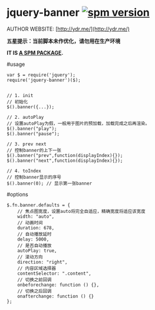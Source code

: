 # jquery-banner [![spm version](http://spmjs.io/badge/jquery-banner)](http://spmjs.io/package/jquery-banner)
AUTHOR WEBSITE: [http://ydr.me/](http://ydr.me/)

**五星提示：当前脚本未作优化，请勿用在生产环境**

__IT IS [A SPM PACKAGE](http://spmjs.io/package/jquery-banner).__




#usage
```
var $ = require('jquery');
require('jquery-banner')($);


// 1. init
// 初始化
$().banner({...});

// 2. autoPlay
// 设置autoPlay为假，一般用于图片的预加载，加载完成之后再渲染。
$().banner("play");
$().banner("pause");

// 3. prev next
// 控制banner的上下一张
$().banner("prev",function(displayIndex){});
$().banner("next",function(displayIndex){});

// 4. toIndex
// 控制banner显示的序号
$().banner(0); // 显示第一张banner

```



#options
```
$.fn.banner.defaults = {
    // 焦点图宽度，设置auto将完全自适应，精确宽度将适应该宽度
    width: "auto",
    // 动画时间
    duration: 678,
    // 自动播放延时
    delay: 5000,
    // 是否自动播放
    autoPlay: true,
    // 滚动方向
    direction: "right",
    // 内容区域选择器
    contentSelector: ".content",
    // 切换之前回调
    onbeforechange: function () {},
    // 切换之后回调
    onafterchange: function () {}
};
```
